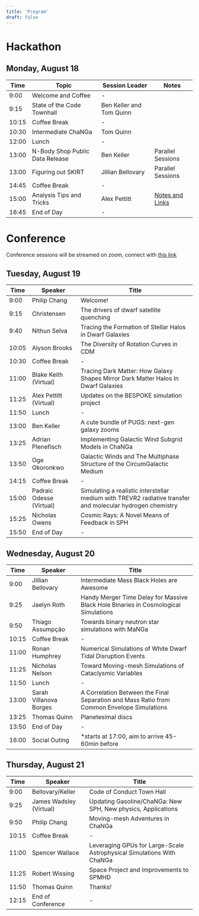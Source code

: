 ```yaml
---
title: 'Program'
draft: false
---
```


# Hackathon
## Monday, August 18
|Time   |Topic                           |Session Leader             |Notes                      |
|-------|--------------------------------|---------------------------|---------------------------|
|9:00   |Welcome and Coffee             |-                          |                           |
|9:15   |State of the Code Townhall      |Ben Keller and Tom Quinn   |                           |
|10:15  |Coffee Break                    |-                          |                           |
|10:30  |Intermediate ChaNGa             |Tom Quinn                  |                           |
|12:00  |Lunch                           |-                          |                           |
|13:00  |N-Body Shop Public Data Release |Ben Keller                 |Parallel Sessions |
|13:00  |Figuring out SKIRT              |Jillian Bellovary          |Parallel Sessions |
|14:45  |Coffee Break                    |-                          | |
|15:00  |Analysis Tips and Tricks        |Alex Pettitt               |[Notes and Links](https://docs.google.com/document/d/133oYQZsUyxsuWImki4I-j3gitxSzI2f-3ZfcIXYCWvM/edit?usp=sharing) |
|16:45  |End of Day                      |-                          |                           |
# Conference
Conference sessions will be streamed on zoom, connect with [this link](https://wisconsin-edu.zoom.us/j/96362006211?pwd=WK0dq3UBdIBM1pyEzvtHyaaVhRPE29.1)
## Tuesday, August 19
|Time   |Speaker                 |Title                                                                                                     |
|-------|------------------------|----------------------------------------------------------------------------------------------------------|
|9:00   |Philip Chang              |Welcome!                                                                                                  |
|9:15   |Christensen             |The drivers of dwarf satellite quenching                                                                  |
|9:40   |Nithun Selva            |Tracing the Formation of Stellar Halos in Dwarf Galaxies                                                  |
|10:05  |Alyson Brooks           |The Diversity of Rotation Curves in CDM                                                                   |
|10:30  |Coffee Break            |-                                                                                                         |
|11:00  |Blake Keith (Virtual)   |Tracing Dark Matter: How Galaxy Shapes Mirror Dark Matter Halos In Dwarf Galaxies                         |
|11:25  |Alex Pettitt (Virtual)  |Updates on the BESPOKE simulation project                                                                 |
|11:50  |Lunch                   |-                                                                                                         |
|13:00  |Ben Keller              |A cute bundle of PUGS: next-gen galaxy zooms                                                              |
|13:25  |Adrian Plenefisch       |Implementing Galactic Wind Subgrid Models in ChaNGa                                                       |
|13:50  |Oge Okoronkwo           |Galactic Winds and The Multiphase Structure of the CircumGalactic Medium                                  |
|14:15  |Coffee Break            |-                                                                                                         |
|15:00  |Padraic Odesse (Virtual)|Simulating a realistic interstellar medium with TREVR2 radiative transfer and molecular hydrogen chemistry|
|15:25  |Nicholas Owens          |Cosmic Rays: A Novel Means of Feedback in SPH                                                             |
|15:50  |End of Day              |-                                                                                                         |
## Wednesday, August 20
|Time |Speaker                 |Title                                                                                                     |
|-----|------------------------|----------------------------------------------------------------------------------------------------------|
|9:00 |Jillian Bellovary       |Intermediate Mass Black Holes are Awesome                                                                 |
|9:25 |Jaelyn Roth             |Handy Merger Time Delay for Massive Black Hole Binaries in Cosmological Simulations                       |
|9:50 |Thiago Assumpção        |Towards binary neutron star simulations with MaNGa                                                        |
|10:15|Coffee Break            |-                                                                                                         |
|11:00|Ronan Humphrey          |Numerical Simulations of White Dwarf Tidal Disruption Events                                              |
|11:25|Nicholas Nelson         |Toward Moving-mesh Simulations of Cataclysmic Variables                                                   |
|11:50|Lunch                   |-                                                                                                         |
|13:00|Sarah Villanova Borges  |A Correlation Between the Final Separation and Mass Ratio from Common Envelope Simulations                |
|13:25|Thomas Quinn            |Planetesimal discs                                                                                        |
|13:50|End of Day              |-                                                                                                         |
|16:00|Social Outing           |*starts at 17:00, aim to arrive 45-60min before                                                           |

## Thursday, August 21
|Time |Speaker                 |Title                                                                                                     |
|-----|------------------------|----------------------------------------------------------------------------------------------------------|
|9:00 |Bellovary/Keller        |Code of Conduct Town Hall                                                                                 |
|9:25 |James Wadsley (Virtual) |Updating Gasoline/ChaNGa: New SPH, New physics, Applications                                              |
|9:50 |Philip Chang            |Moving-mesh Adventures in ChaNGa                                                                          |
|10:15|Coffee Break            |-                                                                                                         |
|11:00|Spencer Wallace         |Leveraging GPUs for Large-Scale Astrophysical Simulations With ChaNGa                                     |
|11:25|Robert Wissing          |Space Project and Improvements to SPMHD                                                                   |
|11:50|Thomas Quinn            |Thanks!                                                                                                   |
|12:15|End of Conference       |-                                                                                                         |
